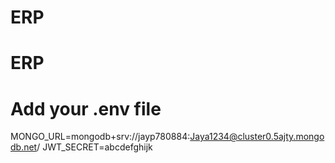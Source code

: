 ﻿# ERP
# ERP

# Add your .env file
MONGO_URL=mongodb+srv://jayp780884:Jaya1234@cluster0.5ajty.mongodb.net/
JWT_SECRET=abcdefghijk
